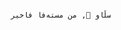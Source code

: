 
                                                                          سڵاو 👋, من مستەفا فاخیر                                                                                 


